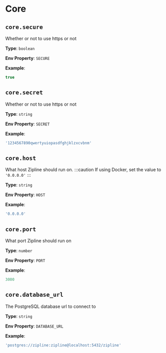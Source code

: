 # Core

## `core.secure`
Whether or not to use https or not

**Type**: `boolean`

**Env Property**: `SECURE`

**Example**:
```js
true
```

## `core.secret`
Whether or not to use https or not

**Type**: `string`

**Env Property**: `SECRET`

**Example**:
```js
'1234567890qwertyuiopasdfghjklzxcvbnm'
```

## `core.host`
What host Zipline should run on.
:::caution
If using Docker, set the value to `'0.0.0.0'`
:::

**Type**: `string`

**Env Property**: `HOST`

**Example**:
```js
'0.0.0.0'
```

## `core.port`
What port Zipline should run on

**Type**: `number`

**Env Property**: `PORT`

**Example**:
```js
3000
```

## `core.database_url`
The PostgreSQL database url to connect to

**Type**: `string`

**Env Property**: `DATABASE_URL`

**Example**:
```js
'postgres://zipline:zipline@localhost:5432/zipline'
```
